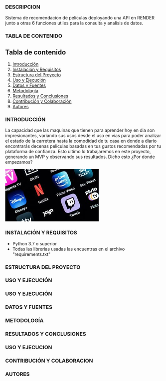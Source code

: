 ### **DESCRIPCION**
Sistema de recomendacion de peliculas deployando una API en RENDER junto a otras 6 funciones utiles para la consulta y analisis de datos.
### **TABLA DE CONTENIDO**
## Tabla de contenido
1. [Introducción](#introducción)
2. [Instalación y Requisitos](#instalación-y-requisitos)
3. [Estructura del Proyecto](#estructura-del-proyecto)
4. [Uso y Ejecución](#uso-y-ejecución)
5. [Datos y Fuentes](#datos-y-fuentes)
6. [Metodología](#metodología)
7. [Resultados y Conclusiones](#resultados-y-conclusiones)
8. [Contribución y Colaboración](#contribución-y-colaboracion)
9. [Autores](#autores)
### **INTRODUCCIÓN**
La capacidad que las maquinas que tienen para aprender hoy en dia son impresionantes, variando sus usos desde el uso en vias para poder analizar el estado de la carretera hasta la comodidad de tu casa en donde a diario encontrarás decenas peliculas basadas en tus gustos recomendadas por tu plataforma de confianza. Esto ultimo lo trabajaremos en este proyecto, generando un MVP y observando sus resultados. Dicho esto ¿Por donde empezamos?

![Plataformas](images/plataformas.jpeg)

### **INSTALACIÓN Y REQUISITOS**
- Python 3.7 o superior
- Todas las librerias usadas las encuentras en el archivo "requirements.txt"
### **ESTRUCTURA DEL PROYECTO**
### **USO Y EJECUCIÓN**
### **USO Y EJECUCIÓN**
### **DATOS Y FUENTES**
### **METODOLOGÍA**
### **RESULTADOS Y CONCLUSIONES**
### **USO Y EJECUCION**
### **CONTRIBUCIÓN Y COLABORACION**
### **AUTORES**




